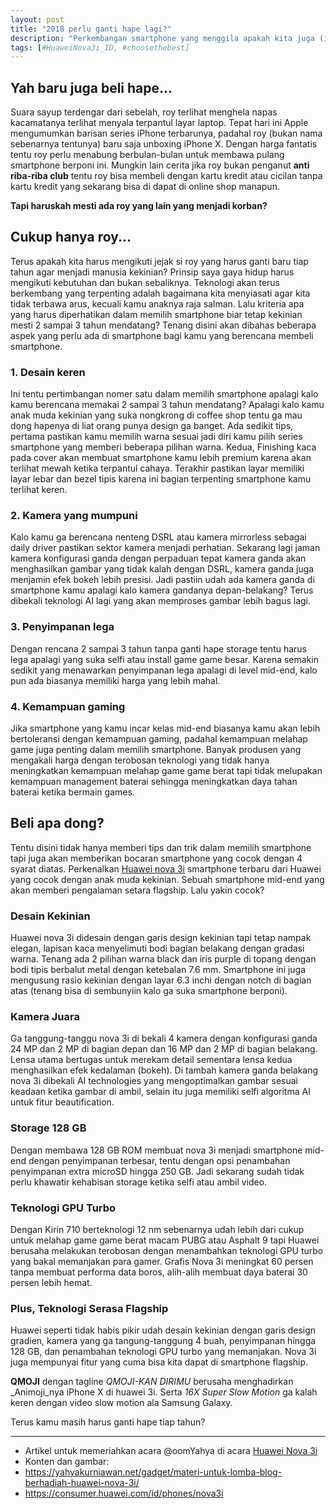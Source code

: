 ```yaml
---
layout: post
title: "2018 perlu ganti hape lagi?"
description: "Perkembangan smartphone yang menggila apakah kita juga (ikutan) menggila?"
tags: [#HuaweiNova3i_ID, #choosethebest]
---
```


## Yah baru juga beli hape...
Suara sayup terdengar dari sebelah, roy terlihat menghela napas kacamatanya terlihat menyala terpantul layar laptop. Tepat hari ini Apple mengumumkan barisan series iPhone terbarunya, padahal roy (bukan nama sebenarnya tentunya) baru saja unboxing iPhone X. Dengan harga fantatis tentu roy perlu menabung berbulan-bulan untuk membawa pulang smartphone berponi ini. Mungkin lain cerita jika roy bukan penganut __anti riba-riba club__ tentu roy bisa membeli dengan kartu kredit atau cicilan tanpa kartu kredit yang sekarang bisa di dapat di online shop manapun.

__Tapi haruskah mesti ada roy yang lain yang menjadi korban?__

## Cukup hanya roy...
Terus apakah kita harus mengikuti jejak si roy yang harus ganti baru tiap tahun agar menjadi manusia kekinian? Prinsip saya gaya hidup harus mengikuti kebutuhan dan bukan sebaliknya. Teknologi akan terus berkembang yang terpenting adalah bagaimana kita menyiasati agar kita tidak terbawa arus, kecuali kamu anaknya raja salman. Lalu kriteria apa yang harus diperhatikan dalam memilih smartphone biar tetap kekinian mesti 2 sampai 3 tahun mendatang? Tenang disini akan dibahas beberapa aspek yang perlu ada di smartphone bagi kamu yang berencana membeli smartphone.

### 1. Desain keren
Ini tentu pertimbangan nomer satu dalam memilih smartphone apalagi kalo kamu berencana memakai 2 sampai 3 tahun mendatang? Apalagi kalo kamu anak muda kekinian yang suka nongkrong di coffee shop tentu ga mau dong hapenya di liat orang punya design ga banget. Ada sedikit tips, pertama pastikan kamu memilih warna sesuai jadi diri kamu pilih series smartphone yang memberi beberapa pilihan warna. Kedua, Finishing kaca pada cover akan membuat smartphone kamu lebih premium karena akan terlihat mewah ketika terpantul cahaya. Terakhir pastikan layar memiliki layar lebar dan bezel tipis karena ini bagian terpenting smartphone kamu terlihat keren.

### 2. Kamera yang mumpuni
Kalo kamu ga berencana nenteng DSRL atau kamera mirrorless sebagai daily driver pastikan sektor kamera menjadi perhatian. Sekarang lagi jaman kamera konfigurasi ganda dengan perpaduan tepat kamera ganda akan menghasilkan gambar yang tidak kalah dengan DSRL, kamera ganda juga menjamin efek bokeh lebih presisi. Jadi pastiin udah ada kamera ganda di smartphone kamu apalagi kalo kamera gandanya depan-belakang? Terus dibekali teknologi AI lagi yang akan memproses gambar lebih bagus lagi.

### 3. Penyimpanan lega
Dengan rencana 2 sampai 3 tahun tanpa ganti hape storage tentu harus lega apalagi yang suka selfi atau install game game besar. Karena semakin sedikit yang menawarkan penyimpanan lega apalagi di level mid-end, kalo pun ada biasanya memiliki harga yang lebih mahal.

### 4. Kemampuan gaming
Jika smartphone yang kamu incar kelas mid-end biasanya kamu akan lebih bertoleransi dengan kemampuan gaming, padahal kemampuan melahap game juga penting dalam memilih smartphone. Banyak produsen yang mengakali harga dengan terobosan teknologi yang tidak hanya meningkatkan kemampuan melahap game game berat tapi tidak melupakan kemampuan management baterai sehingga meningkatkan daya tahan baterai ketika bermain games.


## Beli apa dong?
Tentu disini tidak hanya memberi tips dan trik dalam memilih smartphone tapi juga akan memberikan bocaran smartphone yang cocok dengan 4 syarat diatas. Perkenalkan [Huawei nova 3i](https://consumer.huawei.com/id/phones/nova3i) smartphone terbaru dari Huawei yang cocok dengan anak muda kekinian. Sebuah smartphone mid-end yang akan memberi pengalaman setara flagship. Lalu yakin cocok?

### Desain Kekinian
Huawei nova 3i didesain dengan garis design kekinian tapi tetap nampak elegan, lapisan kaca menyelimuti bodi bagian belakang dengan gradasi warna. Tenang ada 2 pilihan warna black dan iris purple di topang dengan bodi tipis berbalut metal dengan ketebalan 7.6 mm. Smartphone ini juga mengusung rasio kekinian dengan layar 6.3 inchi dengan notch di bagian atas (tenang bisa di sembunyiin kalo ga suka smartphone berponi).

### Kamera Juara
Ga tanggung-tanggu nova 3i di bekali 4 kamera dengan konfigurasi ganda 24 MP dan 2 MP di bagian depan dan 16 MP dan 2 MP di bagian belakang. Lensa utama bertugas untuk merekam detail sementara lensa kedua menghasilkan efek kedalaman (bokeh). Di tambah kamera ganda belakang nova 3i dibekali AI technologies yang mengoptimalkan gambar sesuai keadaan ketika gambar di ambil, selain itu juga memiliki selfi algoritma AI untuk fitur beautification.

### Storage 128 GB
Dengan membawa 128 GB ROM membuat nova 3i menjadi smartphone mid-end dengan penyimpanan terbesar, tentu dengan opsi penambahan penyimpanan extra microSD hingga 250 GB. Jadi sekarang sudah tidak perlu khawatir kehabisan storage ketika selfi atau ambil video.

### Teknologi GPU Turbo
Dengan Kirin 710 berteknologi 12 nm sebenarnya udah lebih dari cukup untuk melahap game game berat macam PUBG atau Asphalt 9 tapi Huawei berusaha melakukan terobosan dengan menambahkan teknologi GPU turbo yang bakal memanjakan para gamer. Grafis Nova 3i meningkat 60 persen tanpa membuat performa data boros, alih-alih membuat daya baterai 30 persen lebih hemat.

### Plus, Teknologi Serasa Flagship
Huawei seperti tidak habis pikir udah desain kekinian dengan garis design gradien, kamera yang ga tangung-tanggung 4 buah, penyimpanan hingga 128 GB, dan penambahan teknologi GPU turbo yang memanjakan. Nova 3i juga mempunyai fitur yang cuma bisa kita dapat di smartphone flagship.

**QMOJI** dengan tagline _QMOJI-KAN DIRIMU_ berusaha menghadirkan _Animoji_nya iPhone X di huawei 3i. Serta _16X Super Slow Motion_ ga kalah keren dengan video slow motion ala Samsung Galaxy.

Terus kamu masih harus ganti hape tiap tahun?


***
- Artikel untuk memeriahkan acara @oomYahya di acara [Huawei Nova 3i](https://yahyakurniawan.net/gadget/smartphone-impian-kamu-pada-tahun-2018/#more-3347)
- Konten dan gambar:
- https://yahyakurniawan.net/gadget/materi-untuk-lomba-blog-berhadiah-huawei-nova-3i/
- https://consumer.huawei.com/id/phones/nova3i